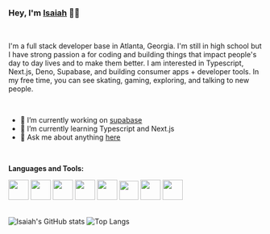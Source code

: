 ### Hey, I'm [Isaiah](https://isaiah-hamilton.com) 👋🏾

<br />

I'm a full stack developer base in Atlanta, Georgia. I'm still in high school but I have strong passion a for coding and building things that impact people's day to day lives and to make them better. I am interested in Typescript, Next.js, Deno, Supabase, and building consumer apps + developer tools. In my free time, you can see skating, gaming, exploring, and talking to new people.

<br />

- 🔭 I’m currently working on [supabase](https://github.com/supabase)
- 🌱 I’m currently learning Typescript and Next.js
- 💬 Ask me about anything [here](https://github.com/Isaiah-Hamilton/Isaiah-Hamilton/issues)

<br />

**Languages and Tools:**  

<div class="row">
  <img height="40" src="https://cdn.worldvectorlogo.com/logos/logo-javascript.svg">
  <img height="40" src="https://cdn.worldvectorlogo.com/logos/typescript.svg">
  <img height="40" src="https://user-images.githubusercontent.com/70828596/139622922-6109af2f-ab93-4fe4-860c-994d50f65620.png">
  <img height="40" src="https://cdn.worldvectorlogo.com/logos/react-2.svg">
  <img height="40" src="https://cdn.worldvectorlogo.com/logos/graphql.svg">
  <img height="38" src="https://cdn.worldvectorlogo.com/logos/tailwind-css-2.svg">
  <img height="40" src="https://cdn.worldvectorlogo.com/logos/python-5.svg">
  <img height="40" src="https://avatars.githubusercontent.com/u/54469796?s=200&v=4">
</div>

<br />

![Isaiah's GitHub stats](https://github-readme-stats.vercel.app/api?username=Isaiah-Hamilton&theme=github_dark&show_icons=true&hide_border=true&include_all_commits=true&count_private=true)
![Top Langs](https://github-readme-stats.vercel.app/api/top-langs/?username=Isaiah-Hamilton&layout=compact&theme=github_dark&hide_border=true)

